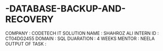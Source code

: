# -DATABASE-BACKUP-AND-RECOVERY
COMPANY : CODETECH IT SOLUTION
NAME : SHAHROZ ALI
INTERN ID : CT04DG2455
DOMAIN : SQL
DUARATION : 4 WEEKS
MENTOR : NEELA
OUTPUT OF TASK :
